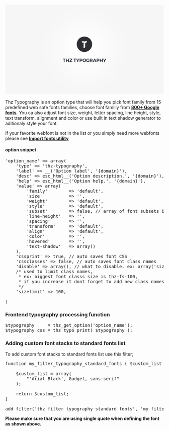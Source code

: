 <div class="thz-doc-image max">
<a class="thz-lightbox mfp-iframe" href="https://www.youtube.com/watch?v=JpFx-tWElHQ" data-mfp-title="Creatus WordPress Theme Thz Typography Option Type" data-modal-size="large">
	<img src="../../docs-media/splash-thz-typography.jpg" alt="Creatus WordPress Theme Thz Typography Option Type" />
</a>
</div>

Thz Typography is an option type that will help you pick font family from 15 predefined web safe fonts families, choose font familly from __[800+ Google fonts](https://fonts.google.com/)__. You ca also adjust font size, weight, letter spacing, line height, style, text transform, alignment and color or use built in text shadow generator to aditionaly style your font. 

If your favorite webfont is not in the list or you simply need more webfonts please see __[Import fonts utility](https://themezly.com/docs/import-fonts/)__

#### option snippet

<pre class="pre-scrollable prettyprint light">
'option_name' => array(
	'type' => 'thz-typography',
	'label' => __('Option label', '{domain}'),
	'desc' => esc_html__('Option description.', '{domain}'),
	'help' => esc_html__('Option help.', '{domain}'),
	'value' => array(
		'family'  		=> 'default',
		'size' 			=> '',
		'weight'     	=> 'default',
		'style'     	=> 'default',
		'subset'    	=> false, // array of font subsets if used
		'line-height' 	=> '',
		'spacing'		=> '',
		'transform' 	=> 'default',
		'align'     	=> 'default',
		'color' 		=> '',
		'hovered' 		=> '',
		'text-shadow' 	=> array()
	),
	'cssprint' => true, // auto saves font CSS
	'cssclasses' => false, // auto saves font class names
	'disable' => array(), // what to disable, ex: array('size')
	/* used to limit class names, 
	 * ex: biggest font classs size is thz-fs-100, 
	 * if you increase it dont forget to add new class names in your stylesheet
	 */
	'sizelimit' => 100, 

)
</pre>



### Frontend typography processing function 

<pre class="pre-scrollable prettyprint light">
$typography 	= thz_get_option('option_name');
$typography_css = thz_typo_print( $typography );
</pre>


### Adding custom font stacks to standard fonts list

To add custom font stacks to standard fonts list use this filter;

<pre class="prettyprint light">
function my_filter_typography_standard_fonts ( $custom_list ){
	
	$custom_list = array(
		"'Arial Black', Gadget, sans-serif"
	);
	
	return $custom_list;
}

add_filter('thz_filter_typography_standard_fonts', 'my_filter_typography_standard_fonts' );
</pre>


<div class="thz-notification thz-notification-red thz-align-left">
	<div>
	<strong>Please make sure that you are using single quote when defining the font as shown above.</strong>
	</div>
</div>